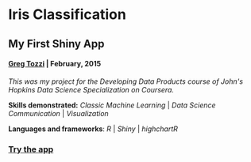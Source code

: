 # Iris Classification
## My First Shiny App

#### [Greg Tozzi](https://www.linkedin.com/in/gregorytozzi/) | February, 2015

*This was my project for the Developing Data Products course of John's Hopkins Data Science Specialization on Coursera.*


**Skills demonstrated:** *Classic Machine Learning* | *Data Science Communication* | *Visualization*

**Languages and frameworks**: *R* | *Shiny* | *highchartR*

### [Try the app](https://gregtozzi.shinyapps.io/IrisClassifier/)

